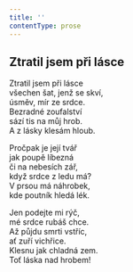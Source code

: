 ```yaml
---
title: ''
contentType: prose
---
```


## Ztratil jsem při lásce

Ztratil jsem při lásce  
všechen šat, jenž se skví,  
úsměv, mír ze srdce.  
Bezradné zoufalství  
sází tis na můj hrob.  
A z lásky klesám hloub.

Pročpak je její tvář  
jak poupě líbezná  
či na nebesích zář,  
když srdce z ledu má?  
V prsou má náhrobek,  
kde poutník hledá lék.

Jen podejte mi rýč,  
mé srdce rubáš chce.  
Až půjdu smrti vstříc,  
ať zuří vichřice.  
Klesnu jak chladná zem.  
Toť láska nad hrobem!
